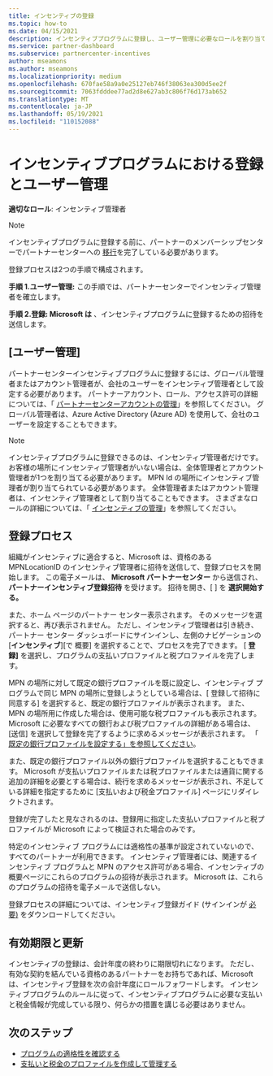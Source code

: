 ```yaml
---
title: インセンティブの登録
ms.topic: how-to
ms.date: 04/15/2021
description: インセンティブプログラムに登録し、ユーザー管理に必要なロールを割り当てます。 この記事では、登録プロセスについて説明します。
ms.service: partner-dashboard
ms.subservice: partnercenter-incentives
author: mseamons
ms.author: mseamons
ms.localizationpriority: medium
ms.openlocfilehash: 670fae58a9a0e25127eb746f38063ea300d5ee2f
ms.sourcegitcommit: 7063fdddee77ad2d8e627ab3c806f76d173ab652
ms.translationtype: MT
ms.contentlocale: ja-JP
ms.lasthandoff: 05/19/2021
ms.locfileid: "110152088"
---
```

# <a name="enrollment-and-user-management-in-the-incentives-program"></a>インセンティブプログラムにおける登録とユーザー管理

**適切なロール**: インセンティブ管理者

>[!NOTE]
>インセンティブプログラムに登録する前に、パートナーのメンバーシップセンターでパートナーセンターへの [移行](prepare-pmc-pc-migration.md)を完了している必要があります。

登録プロセスは2つの手順で構成されます。

**手順 1.ユーザー管理:** この手順では、パートナーセンターでインセンティブ管理者を確立します。

**手順 2.登録: Microsoft は** 、インセンティブプログラムに登録するための招待を送信します。

## <a name="user-management"></a>[ユーザー管理]

パートナーセンターインセンティブプログラムに登録するには、グローバル管理者またはアカウント管理者が、会社のユーザーをインセンティブ管理者として設定する必要があります。 パートナーアカウント、ロール、アクセス許可の詳細については、「 [パートナーセンターアカウントの管理](partner-center-account-setup.md)」を参照してください。 グローバル管理者は、Azure Active Directory (Azure AD) を使用して、会社のユーザーを設定することもできます。

>[!NOTE]
>インセンティブプログラムに登録できるのは、インセンティブ管理者だけです。 お客様の場所にインセンティブ管理者がいない場合は、全体管理者とアカウント管理者が1つを割り当てる必要があります。 MPN Id の場所にインセンティブ管理者が割り当てられている必要があります。 全体管理者またはアカウント管理者は、インセンティブ管理者として割り当てることもできます。 さまざまなロールの詳細については、「 [インセンティブの管理](permissions-overview.md#manage-incentives)」を参照してください。

## <a name="enrollment-process"></a>登録プロセス

組織がインセンティブに適合すると、Microsoft は、資格のある MPNLocationID のインセンティブ管理者に招待を送信して、登録プロセスを開始します。 この電子メールは、 **Microsoft パートナーセンター** から送信され、 **パートナーインセンティブ登録招待** を受けます。 招待を開き、[ ] を **選択開始する。**

また、ホーム ページのパートナー センター表示されます。 そのメッセージを選択すると、再び表示されません。 ただし、インセンティブ管理者は引き続き、パートナー センター ダッシュボードにサインインし、左側のナビゲーションの[**インセンティブ**][で [](https://partner.microsoft.com/dashboard/)概要] を選択することで、プロセスを完了できます。 [ **登録]** を選択し、プログラムの支払いプロファイルと税プロファイルを完了します。

MPN の場所に対して既定の銀行プロファイルを既に設定し、インセンティブ プログラムで同じ MPN の場所に登録しようとしている場合は、[ 登録して招待に同意する] を選択すると、既定の銀行プロファイルが表示されます。 また、MPN の場所用に作成した場合は、使用可能な税プロファイルも表示されます。 Microsoft に必要なすべての銀行および税プロファイルの詳細がある場合は、[送信] を選択して登録を完了するように求めるメッセージが表示されます。 「 [既定の銀行プロファイルを設定する」を参照してください](incentives-create-and-manage-your-payout-and-tax-profiles.md#set-up-a-default-bank-profile)。

また、既定の銀行プロファイル以外の銀行プロファイルを選択することもできます。 Microsoft が支払いプロファイルまたは税プロファイルまたは通貨に関する追加の詳細を必要とする場合は、続行を求めるメッセージが表示され、不足している詳細を指定するために [支払いおよび税金プロファイル] ページにリダイレクトされます。 

登録が完了したと見なされるのは、登録用に指定した支払いプロファイルと税プロファイルが Microsoft によって検証された場合のみです。

特定のインセンティブ プログラムには適格性の基準が設定されていないので、すべてのパートナーが利用できます。 インセンティブ管理者には、関連するインセンティブ プログラムと MPN のアクセス許可がある場合、インセンティブの概要ページにこれらのプログラムの招待が表示されます。 Microsoft は、これらのプログラムの招待を電子メールで送信しない。

登録プロセスの詳細については、インセンティブ登録ガイド (サインインが [必要)](https://partner.microsoft.com/resources/detail/partner-center-incentives-enrollment-pdf) をダウンロードしてください。

## <a name="expiration-and-renewal"></a>有効期限と更新

インセンティブの登録は、会計年度の終わりに期限切れになります。 ただし、有効な契約を結んでいる資格のあるパートナーをお持ちであれば、Microsoft は、インセンティブ登録を次の会計年度にロールフォワードします。 インセンティブプログラムのルールに従って、インセンティブプログラムに必要な支払いと税金情報が完成している限り、何らかの措置を講じる必要はありません。

## <a name="next-steps"></a>次のステップ

- [プログラムの適格性を確認する](incentives-determined-your-program-eligibility.md)
- [支払いと税金のプロファイルを作成して管理する](incentives-create-and-manage-your-payout-and-tax-profiles.md)
